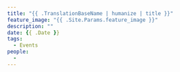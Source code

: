 ```yaml
---
title: "{{ .TranslationBaseName | humanize | title }}"
feature_image: "{{ .Site.Params.feature_image }}"
description: ""
date: {{ .Date }}
tags:
  - Events
people:
  - 
---
```

